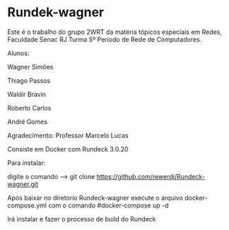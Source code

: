 # Rundek-wagner
Este é o trabalho do grupo 2WRT da matéria tópicos especiais em Redes, Faculdade Senac RJ Turma 5º Periodo de Rede de Computadores.

Alunos:

Wagner Simões


Thiago Passos


Waldir Bravin


Roberto Carlos


André Gomes

Agradecimento: Professor Marcelo Lucas



Consiste em Docker com Rundeck 3.0.20

Para instalar:

digite o comando --> git clone https://github.com/rewerdj/Rundeck-wagner.git

Após baixar no diretorio Rundeck-wagner execute o arquivo docker-compose.yml com o comando #docker-compose up -d

Irá instalar e fazer o processo de build do Rundeck

